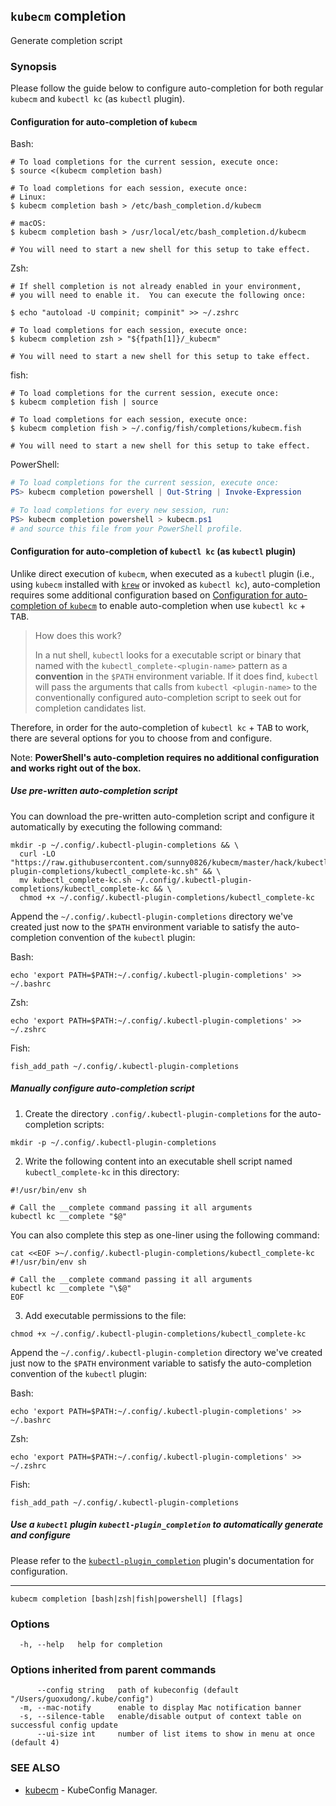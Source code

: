## `kubecm` completion

Generate completion script

### Synopsis

Please follow the guide below to configure auto-completion for both regular `kubecm` and `kubectl kc` (as `kubectl` plugin).

#### Configuration for auto-completion of `kubecm`

Bash:

```shell
# To load completions for the current session, execute once:
$ source <(kubecm completion bash)

# To load completions for each session, execute once:
# Linux:
$ kubecm completion bash > /etc/bash_completion.d/kubecm

# macOS:
$ kubecm completion bash > /usr/local/etc/bash_completion.d/kubecm

# You will need to start a new shell for this setup to take effect.
```

Zsh:

```shell
# If shell completion is not already enabled in your environment,
# you will need to enable it.  You can execute the following once:

$ echo "autoload -U compinit; compinit" >> ~/.zshrc

# To load completions for each session, execute once:
$ kubecm completion zsh > "${fpath[1]}/_kubecm"

# You will need to start a new shell for this setup to take effect.
```

fish:

```shell
# To load completions for the current session, execute once:
$ kubecm completion fish | source

# To load completions for each session, execute once:
$ kubecm completion fish > ~/.config/fish/completions/kubecm.fish

# You will need to start a new shell for this setup to take effect.
```

PowerShell:

```powershell
# To load completions for the current session, execute once:
PS> kubecm completion powershell | Out-String | Invoke-Expression

# To load completions for every new session, run:
PS> kubecm completion powershell > kubecm.ps1
# and source this file from your PowerShell profile.
```

#### Configuration for auto-completion of `kubectl kc` (as `kubectl` plugin)

Unlike direct execution of `kubecm`, when executed as a `kubectl` plugin (i.e., using `kubecm` installed with [`krew`](https://krew.sigs.k8s.io/) or invoked as `kubectl kc`), auto-completion requires some additional configuration based on [Configuration for auto-completion of `kubecm`](#configuration-for-auto-completion-of-kubecm) to enable auto-completion when use `kubectl kc` + <kbd>TAB</kbd>.

> How does this work?
>
> In a nut shell, `kubectl` looks for a executable script or binary that named with the `kubectl_complete-<plugin-name>` pattern as a **convention** in the `$PATH` environment variable. If it does find, `kubectl` will pass the arguments that calls from `kubectl <plugin-name>` to the conventionally configured auto-completion script to seek out for completion candidates list.

Therefore, in order for the auto-completion of `kubectl kc` + <kbd>TAB</kbd> to work, there are several options for you to choose from and configure.

Note: **PowerShell's auto-completion requires no additional configuration and works right out of the box.**

##### Use pre-written auto-completion script

You can download the pre-written auto-completion script and configure it automatically by executing the following command:

```shell
mkdir -p ~/.config/.kubectl-plugin-completions && \
  curl -LO "https://raw.githubusercontent.com/sunny0826/kubecm/master/hack/kubectl-plugin-completions/kubectl_complete-kc.sh" && \
  mv kubectl_complete-kc.sh ~/.config/.kubectl-plugin-completions/kubectl_complete-kc && \
  chmod +x ~/.config/.kubectl-plugin-completions/kubectl_complete-kc
```

Append the `~/.config/.kubectl-plugin-completions` directory we've created just now to the `$PATH` environment variable to satisfy the auto-completion convention of the `kubectl` plugin:

Bash:

```shell
echo 'export PATH=$PATH:~/.config/.kubectl-plugin-completions' >> ~/.bashrc
```

Zsh:

```shell
echo 'export PATH=$PATH:~/.config/.kubectl-plugin-completions' >> ~/.zshrc
```

Fish:

```shell
fish_add_path ~/.config/.kubectl-plugin-completions
```

##### Manually configure auto-completion script

1. Create the directory `.config/.kubectl-plugin-completions` for the auto-completion scripts:

```shell
mkdir -p ~/.config/.kubectl-plugin-completions
```

2. Write the following content into an executable shell script named `kubectl_complete-kc` in this directory:

```shell
#!/usr/bin/env sh

# Call the __complete command passing it all arguments
kubectl kc __complete "$@"
```

You can also complete this step as one-liner using the following command:

```shell
cat <<EOF >~/.config/.kubectl-plugin-completions/kubectl_complete-kc
#!/usr/bin/env sh

# Call the __complete command passing it all arguments
kubectl kc __complete "\$@"
EOF
```

3. Add executable permissions to the file:

```shell
chmod +x ~/.config/.kubectl-plugin-completions/kubectl_complete-kc
```

Append the `~/.config/.kubectl-plugin-completion` directory we've created just now to the `$PATH` environment variable to satisfy the auto-completion convention of the `kubectl` plugin:

Bash:

```shell
echo 'export PATH=$PATH:~/.config/.kubectl-plugin-completions' >> ~/.bashrc
```

Zsh:

```shell
echo 'export PATH=$PATH:~/.config/.kubectl-plugin-completions' >> ~/.zshrc
```

Fish:

```shell
fish_add_path ~/.config/.kubectl-plugin-completions
```

##### Use a `kubectl` plugin `kubectl-plugin_completion` to automatically generate and configure

Please refer to the [`kubectl-plugin_completion`](https://github.com/marckhouzam/kubectl-plugin_completion) plugin's documentation for configuration.

---


```shell
kubecm completion [bash|zsh|fish|powershell] [flags]
```

### Options

```
  -h, --help   help for completion
```

### Options inherited from parent commands

```
      --config string   path of kubeconfig (default "/Users/guoxudong/.kube/config")
  -m, --mac-notify      enable to display Mac notification banner
  -s, --silence-table   enable/disable output of context table on successful config update
      --ui-size int     number of list items to show in menu at once (default 4)
```

### SEE ALSO

* [kubecm](kubecm.md)	 - KubeConfig Manager.
